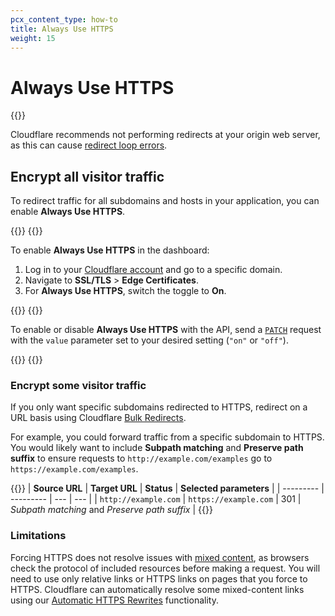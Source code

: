 ```yaml
---
pcx_content_type: how-to
title: Always Use HTTPS
weight: 15
---
```


# Always Use HTTPS

{{<render file="_always-use-https-definition.md">}}

Cloudflare recommends not performing redirects at your origin web server, as this can cause [redirect loop errors](https://support.cloudflare.com/hc/articles/115000219871).

## Encrypt all visitor traffic

To redirect traffic for all subdomains and hosts in your application, you can enable **Always Use HTTPS**.

{{<tabs labels="Dashboard | API">}}
{{<tab label="dashboard" no-code="true">}}

To enable **Always Use HTTPS** in the dashboard:

1.  Log in to your [Cloudflare account](https://dash.cloudflare.com) and go to a specific domain.
2.  Navigate to **SSL/TLS** > **Edge Certificates**.
3.  For **Always Use HTTPS**, switch the toggle to **On**.

{{</tab>}}
{{<tab label="api" no-code="true">}}

To enable or disable **Always Use HTTPS** with the API, send a [`PATCH`](https://developers.cloudflare.com/api/operations/zone-settings-change-always-use-https-setting) request with the `value` parameter set to your desired setting (`"on"` or `"off"`).

{{</tab>}}
{{</tabs>}}

### Encrypt some visitor traffic

If you only want specific subdomains redirected to HTTPS, redirect on a URL basis using Cloudflare [Bulk Redirects](/rules/url-forwarding/bulk-redirects/).

For example, you could forward traffic from a specific subdomain to HTTPS. You would likely want to include **Subpath matching** and **Preserve path suffix** to ensure requests to `http://example.com/examples` go to `https://example.com/examples`.

{{<example>}}
| **Source URL** | **Target URL** | **Status** | **Selected parameters** |
| --------- | --------- | --- | --- |
| `http://example.com` | `https://example.com` | 301 | _Subpath matching_ and _Preserve path suffix_ |
{{</example>}}

### Limitations

Forcing HTTPS does not resolve issues with [mixed content](https://support.cloudflare.com/hc/articles/200170476), as browsers check the protocol of included resources before making a request. You will need to use only relative links or HTTPS links on pages that you force to HTTPS. Cloudflare can automatically resolve some mixed-content links using our [Automatic HTTPS Rewrites](/ssl/edge-certificates/additional-options/automatic-https-rewrites/) functionality.
